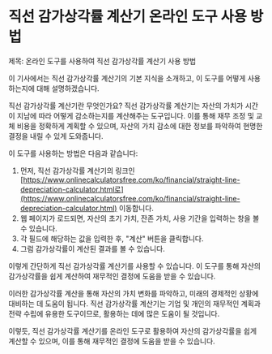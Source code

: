 직선 감가상각률 계산기 온라인 도구 사용 방법
=========================

제목: 온라인 도구를 사용하여 직선 감가상각률 계산기 사용 방법

이 기사에서는 직선 감가상각률 계산기의 기본 지식을 소개하고, 이 도구를 어떻게 사용하는지에 대해 설명하겠습니다.

직선 감가상각률 계산기란 무엇인가요? 직선 감가상각률 계산기는 자산의 가치가 시간이 지남에 따라 어떻게 감소하는지를 계산해주는 도구입니다. 이를 통해 재무 조정 및 교체 비용을 정확하게 계획할 수 있으며, 자산의 가치 감소에 대한 정보를 파악하여 현명한 결정을 내릴 수 있게 도와줍니다.

이 도구를 사용하는 방법은 다음과 같습니다:

1. 먼저, 직선 감가상각률 계산기의 링크인 [https://www.onlinecalculatorsfree.com/ko/financial/straight-line-depreciation-calculator.html로](https://www.onlinecalculatorsfree.com/ko/financial/straight-line-depreciation-calculator.html) 이동합니다.
2. 웹 페이지가 로드되면, 자산의 초기 가치, 잔존 가치, 사용 기간을 입력하는 창을 볼 수 있습니다.
3. 각 필드에 해당하는 값을 입력한 후, "계산" 버튼을 클릭합니다.
4. 그럼 감가상각률이 계산된 결과를 볼 수 있습니다.

이렇게 간단하게 직선 감가상각률 계산기를 사용할 수 있습니다. 이 도구를 통해 자산의 감가상각률을 쉽게 계산하여 재무적인 결정에 도움을 받을 수 있습니다.

이러한 감가상각률 계산을 통해 자산의 가치 변화를 파악하고, 미래의 경제적인 상황에 대비하는 데 도움이 됩니다. 직선 감가상각률 계산기는 기업 및 개인의 재무적인 계획과 전략 수립에 유용한 도구이므로, 활용하는 데에 많은 도움이 될 것입니다.

이렇듯, 직선 감가상각률 계산기를 온라인 도구로 활용하여 자산의 감가상각률을 쉽게 계산할 수 있으며, 이를 통해 재무적인 결정에 도움을 받을 수 있습니다.